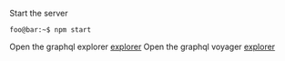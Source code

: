 Start the server

```console
foo@bar:~$ npm start
```
Open the graphql explorer [explorer](http://127.0.0.1:3000/graphql)
Open the graphql voyager [explorer](http://127.0.0.1:3000/voyager)
